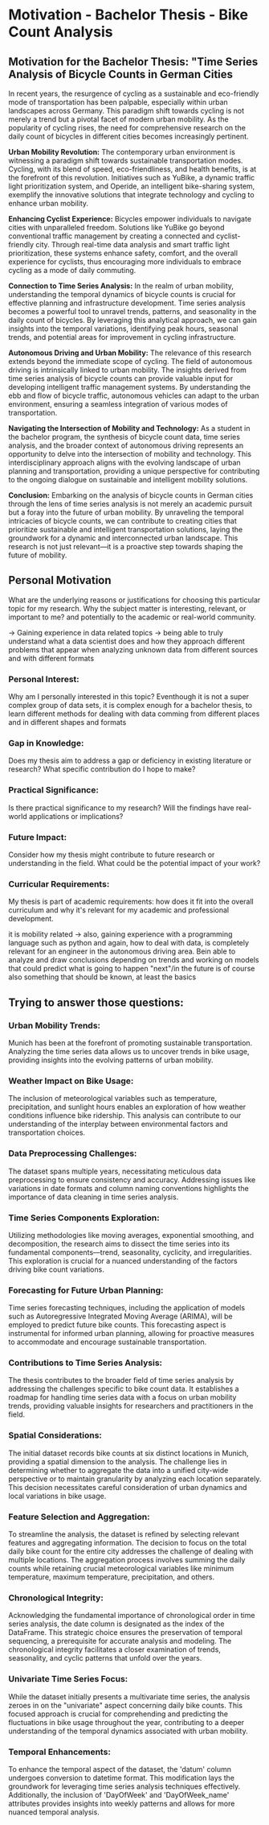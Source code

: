# Motivation - Bachelor Thesis - Bike Count Analysis
## Motivation for the Bachelor Thesis: "Time Series Analysis of Bicycle Counts in German Cities

In recent years, the resurgence of cycling as a sustainable and eco-friendly mode of transportation has been palpable, especially within urban landscapes across Germany. This paradigm shift towards cycling is not merely a trend but a pivotal facet of modern urban mobility. As the popularity of cycling rises, the need for comprehensive research on the daily count of bicycles in different cities becomes increasingly pertinent.

**Urban Mobility Revolution:**
The contemporary urban environment is witnessing a paradigm shift towards sustainable transportation modes. Cycling, with its blend of speed, eco-friendliness, and health benefits, is at the forefront of this revolution. Initiatives such as YuBike, a dynamic traffic light prioritization system, and Operide, an intelligent bike-sharing system, exemplify the innovative solutions that integrate technology and cycling to enhance urban mobility.

**Enhancing Cyclist Experience:**
Bicycles empower individuals to navigate cities with unparalleled freedom. Solutions like YuBike go beyond conventional traffic management by creating a connected and cyclist-friendly city. Through real-time data analysis and smart traffic light prioritization, these systems enhance safety, comfort, and the overall experience for cyclists, thus encouraging more individuals to embrace cycling as a mode of daily commuting.

**Connection to Time Series Analysis:**
In the realm of urban mobility, understanding the temporal dynamics of bicycle counts is crucial for effective planning and infrastructure development. Time series analysis becomes a powerful tool to unravel trends, patterns, and seasonality in the daily count of bicycles. By leveraging this analytical approach, we can gain insights into the temporal variations, identifying peak hours, seasonal trends, and potential areas for improvement in cycling infrastructure.

**Autonomous Driving and Urban Mobility:**
The relevance of this research extends beyond the immediate scope of cycling. The field of autonomous driving is intrinsically linked to urban mobility. The insights derived from time series analysis of bicycle counts can provide valuable input for developing intelligent traffic management systems. By understanding the ebb and flow of bicycle traffic, autonomous vehicles can adapt to the urban environment, ensuring a seamless integration of various modes of transportation.

**Navigating the Intersection of Mobility and Technology:**
As a student in the bachelor program, the synthesis of bicycle count data, time series analysis, and the broader context of autonomous driving represents an opportunity to delve into the intersection of mobility and technology. This interdisciplinary approach aligns with the evolving landscape of urban planning and transportation, providing a unique perspective for contributing to the ongoing dialogue on sustainable and intelligent mobility solutions.

**Conclusion:**
Embarking on the analysis of bicycle counts in German cities through the lens of time series analysis is not merely an academic pursuit but a foray into the future of urban mobility. By unraveling the temporal intricacies of bicycle counts, we can contribute to creating cities that prioritize sustainable and intelligent transportation solutions, laying the groundwork for a dynamic and interconnected urban landscape. This research is not just relevant—it is a proactive step towards shaping the future of mobility.

## Personal Motivation

What are the underlying reasons or justifications for choosing this particular topic for my research. 
Why the subject matter is interesting, relevant, or important to me? and potentially to the academic or real-world community.

-> Gaining experience in data related topics -> being able to truly understand what a data scientist does and how they approach different problems that appear when analyzing unknown data from different sources and with different formats

### Personal Interest:
Why am I personally interested in this topic? 
Eventhough it is not a super complex group of data sets, it is complex enough for a bachelor thesis, to learn different methods for dealing with data comming from different places and in different shapes and formats

### Gap in Knowledge:
Does my thesis aim to address a gap or deficiency in existing literature or research? What specific contribution do I hope to make?

### Practical Significance:
Is there practical significance to my research? Will the findings have real-world applications or implications?

### Future Impact:
Consider how my thesis might contribute to future research or understanding in the field. What could be the potential impact of your work?

### Curricular Requirements:
My thesis is part of academic requirements: how does it fit into the overall curriculum and why it's relevant for my academic and professional development.

it is mobility related -> also, gaining experience with a programming language such as python and again, how to deal with data, is completely relevant for an engineer in the autonomous driving area.
Bein able to analyze and draw conclusions depending on trends and working on models that could predict what is going to happen "next"/in the future is of course also something that should be known, at least the basics 


## Trying to answer those questions:
### Urban Mobility Trends:
Munich has been at the forefront of promoting sustainable transportation. Analyzing the time series data allows us to uncover trends in bike usage, providing insights into the evolving patterns of urban mobility.

### Weather Impact on Bike Usage:
The inclusion of meteorological variables such as temperature, precipitation, and sunlight hours enables an exploration of how weather conditions influence bike ridership. This analysis can contribute to our understanding of the interplay between environmental factors and transportation choices.

### Data Preprocessing Challenges:
The dataset spans multiple years, necessitating meticulous data preprocessing to ensure consistency and accuracy. Addressing issues like variations in date formats and column naming conventions highlights the importance of data cleaning in time series analysis.

### Time Series Components Exploration:
Utilizing methodologies like moving averages, exponential smoothing, and decomposition, the research aims to dissect the time series into its fundamental components—trend, seasonality, cyclicity, and irregularities. This exploration is crucial for a nuanced understanding of the factors driving bike count variations.

### Forecasting for Future Urban Planning:
Time series forecasting techniques, including the application of models such as Autoregressive Integrated Moving Average (ARIMA), will be employed to predict future bike counts. This forecasting aspect is instrumental for informed urban planning, allowing for proactive measures to accommodate and encourage sustainable transportation.

### Contributions to Time Series Analysis:
The thesis contributes to the broader field of time series analysis by addressing the challenges specific to bike count data. It establishes a roadmap for handling time series data with a focus on urban mobility trends, providing valuable insights for researchers and practitioners in the field.

### Spatial Considerations:
The initial dataset records bike counts at six distinct locations in Munich, providing a spatial dimension to the analysis. The challenge lies in determining whether to aggregate the data into a unified city-wide perspective or to maintain granularity by analyzing each location separately. This decision necessitates careful consideration of urban dynamics and local variations in bike usage.

### Feature Selection and Aggregation:
To streamline the analysis, the dataset is refined by selecting relevant features and aggregating information. The decision to focus on the total daily bike count for the entire city addresses the challenge of dealing with multiple locations. The aggregation process involves summing the daily counts while retaining crucial meteorological variables like minimum temperature, maximum temperature, precipitation, and others.

### Chronological Integrity:
Acknowledging the fundamental importance of chronological order in time series analysis, the date column is designated as the index of the DataFrame. This strategic choice ensures the preservation of temporal sequencing, a prerequisite for accurate analysis and modeling. The chronological integrity facilitates a closer examination of trends, seasonality, and cyclic patterns that unfold over the years.

### Univariate Time Series Focus:
While the dataset initially presents a multivariate time series, the analysis zeroes in on the "univariate" aspect concerning daily bike counts. This focused approach is crucial for comprehending and predicting the fluctuations in bike usage throughout the year, contributing to a deeper understanding of the temporal dynamics associated with urban mobility.

### Temporal Enhancements:
To enhance the temporal aspect of the dataset, the 'datum' column undergoes conversion to datetime format. This modification lays the groundwork for leveraging time series analysis techniques effectively. Additionally, the inclusion of 'DayOfWeek' and 'DayOfWeek_name' attributes provides insights into weekly patterns and allows for more nuanced temporal analysis.
